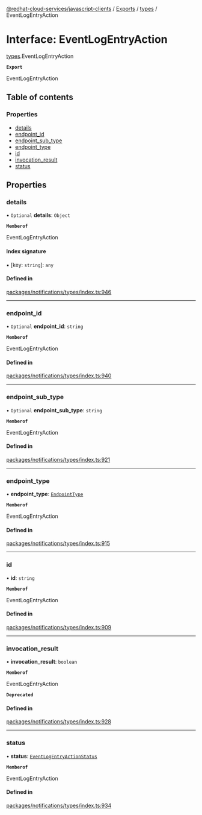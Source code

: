 [@redhat-cloud-services/javascript-clients](../README.md) / [Exports](../modules.md) / [types](../modules/types.md) / EventLogEntryAction

# Interface: EventLogEntryAction

[types](../modules/types.md).EventLogEntryAction

**`Export`**

EventLogEntryAction

## Table of contents

### Properties

- [details](types.EventLogEntryAction.md#details)
- [endpoint\_id](types.EventLogEntryAction.md#endpoint_id)
- [endpoint\_sub\_type](types.EventLogEntryAction.md#endpoint_sub_type)
- [endpoint\_type](types.EventLogEntryAction.md#endpoint_type)
- [id](types.EventLogEntryAction.md#id)
- [invocation\_result](types.EventLogEntryAction.md#invocation_result)
- [status](types.EventLogEntryAction.md#status)

## Properties

### details

• `Optional` **details**: `Object`

**`Memberof`**

EventLogEntryAction

#### Index signature

▪ [key: `string`]: `any`

#### Defined in

[packages/notifications/types/index.ts:946](https://github.com/RedHatInsights/javascript-clients/blob/main/packages/notifications/types/index.ts#L946)

___

### endpoint\_id

• `Optional` **endpoint\_id**: `string`

**`Memberof`**

EventLogEntryAction

#### Defined in

[packages/notifications/types/index.ts:940](https://github.com/RedHatInsights/javascript-clients/blob/main/packages/notifications/types/index.ts#L940)

___

### endpoint\_sub\_type

• `Optional` **endpoint\_sub\_type**: `string`

**`Memberof`**

EventLogEntryAction

#### Defined in

[packages/notifications/types/index.ts:921](https://github.com/RedHatInsights/javascript-clients/blob/main/packages/notifications/types/index.ts#L921)

___

### endpoint\_type

• **endpoint\_type**: [`EndpointType`](../enums/types.EndpointType.md)

**`Memberof`**

EventLogEntryAction

#### Defined in

[packages/notifications/types/index.ts:915](https://github.com/RedHatInsights/javascript-clients/blob/main/packages/notifications/types/index.ts#L915)

___

### id

• **id**: `string`

**`Memberof`**

EventLogEntryAction

#### Defined in

[packages/notifications/types/index.ts:909](https://github.com/RedHatInsights/javascript-clients/blob/main/packages/notifications/types/index.ts#L909)

___

### invocation\_result

• **invocation\_result**: `boolean`

**`Memberof`**

EventLogEntryAction

**`Deprecated`**

#### Defined in

[packages/notifications/types/index.ts:928](https://github.com/RedHatInsights/javascript-clients/blob/main/packages/notifications/types/index.ts#L928)

___

### status

• **status**: [`EventLogEntryActionStatus`](../enums/types.EventLogEntryActionStatus.md)

**`Memberof`**

EventLogEntryAction

#### Defined in

[packages/notifications/types/index.ts:934](https://github.com/RedHatInsights/javascript-clients/blob/main/packages/notifications/types/index.ts#L934)
